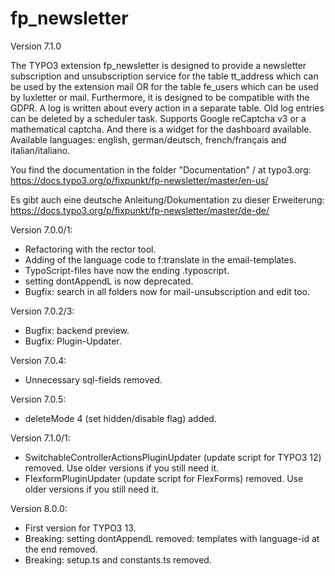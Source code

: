 # fp_newsletter

Version 7.1.0

The TYPO3 extension fp_newsletter is designed to provide a newsletter subscription and unsubscription service for the
table tt_address which can be used by the extension mail OR for the table fe_users which can be used by luxletter or mail.
Furthermore, it is designed to be compatible with the GDPR. A log is written about every action in a separate table.
Old log entries can be deleted by a scheduler task.
Supports Google reCaptcha v3 or a mathematical captcha.
And there is a widget for the dashboard available.
Available languages: english, german/deutsch, french/français and italian/italiano.

You find the documentation in the folder "Documentation" / at typo3.org:
https://docs.typo3.org/p/fixpunkt/fp-newsletter/master/en-us/

Es gibt auch eine deutsche Anleitung/Dokumentation zu dieser Erweiterung:
https://docs.typo3.org/p/fixpunkt/fp-newsletter/master/de-de/


Version 7.0.0/1:
- Refactoring with the rector tool.
- Adding of the language code to f:translate in the email-templates.
- TypoScript-files have now the ending .typoscript.
- setting dontAppendL is now deprecated.
- Bugfix: search in all folders now for mail-unsubscription and edit too.

Version 7.0.2/3:
- Bugfix: backend preview.
- Bugfix: Plugin-Updater.

Version 7.0.4:
- Unnecessary sql-fields removed.

Version 7.0.5:
- deleteMode 4 (set hidden/disable flag) added.

Version 7.1.0/1:
- SwitchableControllerActionsPluginUpdater (update script for TYPO3 12) removed. Use older versions if you still need it.
- FlexformPluginUpdater (update script for FlexForms) removed. Use older versions if you still need it.

Version 8.0.0:
- First version for TYPO3 13.
- Breaking: setting dontAppendL removed: templates with language-id at the end removed.
- Breaking: setup.ts and constants.ts removed.
